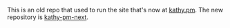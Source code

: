 This is an old repo that used to run the site that's now at [kathy.pm](https://kathy.pm). The new repository is [kathy-pm-next](https://github.com/simpsoka/kathy-pm-next). 
